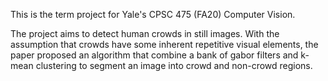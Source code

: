 This is the term project for Yale's CPSC 475 (FA20) Computer Vision.

The project aims to detect human crowds in still images. With the assumption that crowds have some inherent repetitive visual elements, the paper proposed an algorithm that combine a bank of gabor filters and k-mean clustering to segment an image into crowd and non-crowd regions.
